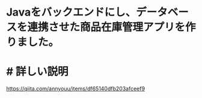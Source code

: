 # Javaをバックエンドにし、データベースを連携させた商品在庫管理アプリを作りました。

 # # 詳しい説明
https://qiita.com/annyouu/items/df65140dfb203afceef9
